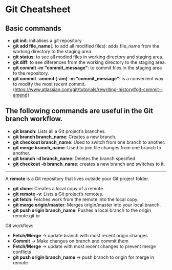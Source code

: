 # Git Cheatsheet

## Basic commands

+ <b>git init</b>: initialises a git repository
+ <b>git add file_name</b>(<b>.</b> to add all modified files): adds file_name from the working directory to the staging area.
+ <b>git status</b>: to see all modied files in working directory and staging area.
+ <b>git diff</b>: to see diferences from the working directory to the staging area.
+ <b>git commit -m "commit_message"</b>: to commit files in the staging area to the repository.
 + <b> git commit -amend (-am) -m "commit_message"</b>: is a convenient way to modify the most recent commit. (https://www.atlassian.com/git/tutorials/rewriting-history#git-commit--amend)

## The following commands are useful in the Git branch workflow.

+ <b>git branch</b>: Lists all a Git project’s branches.
+ <b>git branch branch_name</b>: Creates a new branch.
+ <b>git checkout branch_name</b>: Used to switch from one branch to another.
+ <b>git merge branch_name</b>: Used to join file changes from one branch to another.
+ <b>git branch -d branch_name</b>: Deletes the branch specified.
+ <b>git checkout -b branch_name</b>: creates a new branch and switches to it.
---
A <b>remote</b> is a Git repository that lives outside your Git project folder.

+ <b>git clone</b>: Creates a local copy of a remote.
+ <b>git remote -v</b>: Lists a Git project’s remotes.
+ <b>git fetch</b>: Fetches work from the remote into the local copy.
+ <b>git merge origin/master</b>: Merges origin/master into your local branch.
+ <b>git push origin branch_name</b>: Pushes a local branch to the origin remote.git br

Git workflow: 
+ <b>Fetch/Merge</b> -> update branch with most recent origin changes
+ <b>Commit</b> -> Make changes on branch and commit them
+ <b>Fetch/Merge</b> -> update with most recent changes to prevent merge conflicts
+ <b>git push origin branch_name</b> -> push branch to origin for merge in remote

